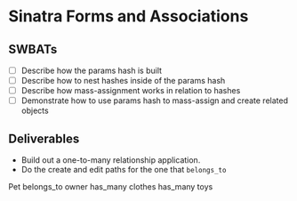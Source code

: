 Sinatra Forms and Associations
============================

## SWBATs

- [ ] Describe how the params hash is built
- [ ] Describe how to nest hashes inside of the params hash
- [ ] Describe how mass-assignment works in relation to hashes
- [ ] Demonstrate how to use params hash to mass-assign and create related objects

## Deliverables

- Build out a one-to-many relationship application.
- Do the create and edit paths for the one that `belongs_to`


Pet
  belongs_to owner
  has_many clothes
  has_many toys
  